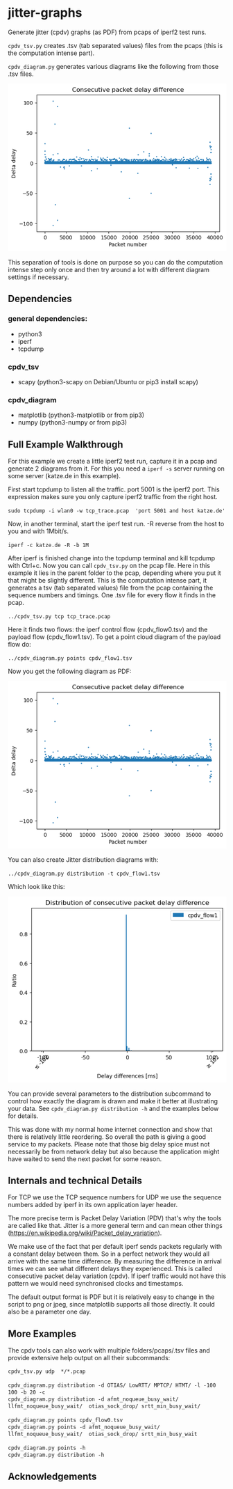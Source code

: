 # jitter-graphs
Generate jitter (cpdv) graphs (as PDF) from pcaps of iperf2 test runs.

`cpdv_tsv.py` creates .tsv (tab separated values) files from the pcaps (this is the computation intense part). 

`cpdv_diagram.py` generates various diagrams like the following from those .tsv files.

![A jitter diagram](./example/cpdv_flow1.png)

This separation of tools is done on purpose so you can do the computation intense step only once and then try around a lot with different diagram settings if necessary.


## Dependencies

### general dependencies:

 - python3
 - iperf
 - tcpdump

### cpdv_tsv

 - scapy (python3-scapy on Debian/Ubuntu or pip3 install scapy)

### cpdv_diagram 

- matplotlib (python3-matplotlib or from pip3)
- numpy (python3-numpy or from pip3)


## Full Example Walkthrough

For this example we create a little iperf2 test run, capture it in a pcap and generate 2 diagrams from it. 
For this you need a `iperf -s` server running on some server (katze.de in this example).

First start tcpdump to listen all the traffic. port 5001 is the iperf2 port. This expression makes sure you only
capture iperf2 traffic from the right host.

`sudo tcpdump -i wlan0 -w tcp_trace.pcap  'port 5001 and host katze.de'`

Now, in another terminal, start the iperf test run. -R reverse from the host to you and with 1Mbit/s.

`iperf -c katze.de -R -b 1M `

After iperf is finished change into the tcpdump terminal and kill tcpdump with Ctrl+c. Now you can call `cpdv_tsv.py` on the pcap file.
Here in this example it lies in the parent folder to the pcap, depending where you put it that might be slightly different. This is the computation intense
part, it generates a tsv (tab separated values) file from the pcap containing the sequence numbers and timings. One .tsv file for every flow it finds 
in the pcap.

`../cpdv_tsv.py tcp tcp_trace.pcap` 

Here it finds two flows: the iperf control flow (cpdv_flow0.tsv) and the payload flow (cpdv_flow1.tsv). 
To get a point cloud diagram of the payload flow do: 

`../cpdv_diagram.py points cpdv_flow1.tsv`

Now you get the following diagram as PDF:

![A jitter diagram](./example/cpdv_flow1.png)

You can also create Jitter distribution diagrams with: 

`../cpdv_diagram.py distribution -t cpdv_flow1.tsv` 


Which look like this: 

![A jitter distribution diagram](./example/cpdv_dist.png)

You can provide several parameters to the distribution subcommand to control how exactly the diagram is drawn and make it better at illustrating your data. See `cpdv_diagram.py distribution -h` and the examples below for details.

This was done with my normal home internet connection and show that there is relatively little reordering. So overall the path is giving a good service to my packets. Please note that those big delay spice must not necessarily be from network delay but also because the application might have waited to send the next packet for some reason.


## Internals and technical Details

For TCP we use the TCP sequence numbers for UDP we use the sequence numbers added by iperf
in its own application layer header.

The more precise term is Packet Delay Variation (PDV) that's why the tools are called like that. Jitter is a more general term and can mean other things (https://en.wikipedia.org/wiki/Packet_delay_variation).

We make use of the fact that per default iperf sends packets regularly with a constant delay between them. So in a perfect network they would all arrive with the same time difference. By measuring the difference in arrival times we can see what different delays they experienced. This is called consecutive packet delay variation (cpdv). If iperf traffic would not have this pattern we would need synchronised clocks and timestamps.

The default output format is PDF but it is relatively easy to change in the script to png or jpeg, since matplotlib supports all those directly. It could also be a parameter one day.

## More Examples 

The cpdv tools can also work with multiple folders/pcaps/.tsv files and provide extensive help output on all their subcommands:

```
cpdv_tsv.py udp  */*.pcap

cpdv_diagram.py distribution -d OTIAS/ LowRTT/ MPTCP/ HTMT/ -l -100 100 -b 20 -c
cpdv_diagram.py distribution -d afmt_noqueue_busy_wait/ llfmt_noqueue_busy_wait/  otias_sock_drop/ srtt_min_busy_wait/

cpdv_diagram.py points cpdv_flow0.tsv
cpdv_diagram.py points -d afmt_noqueue_busy_wait/ llfmt_noqueue_busy_wait/  otias_sock_drop/ srtt_min_busy_wait

cpdv_diagram.py points -h
cpdv_diagram.py distribution -h
```

## Acknowledgements

